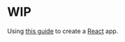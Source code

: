 # WIP

Using [this guide](http://facebook.github.io/react/docs/tutorial.html) to create a [React](http://facebook.github.io/react/) app.
